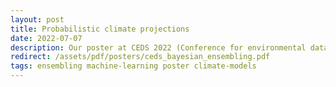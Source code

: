 ```yaml
---
layout: post
title: Probabilistic climate projections
date: 2022-07-07
description: Our poster at CEDS 2022 (Conference for environmental data science)
redirect: /assets/pdf/posters/ceds_bayesian_ensembling.pdf
tags: ensembling machine-learning poster climate-models
---
```

